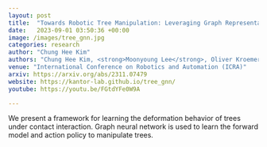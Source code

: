 ```yaml
---
layout: post
title:  "Towards Robotic Tree Manipulation: Leveraging Graph Representations"
date:   2023-09-01 03:50:36 +00:00
image: /images/tree_gnn.jpg
categories: research
author: "Chung Hee Kim"
authors: "Chung Hee Kim, <strong>Moonyoung Lee</strong>, Oliver Kroemer, George Kantor"
venue: "International Conference on Robotics and Automation (ICRA)"
arxiv: https://arxiv.org/abs/2311.07479
website: https://kantor-lab.github.io/tree_gnn/
youtube: https://youtu.be/FGtdYFe0W9A 

---
```

We present a framework for learning the deformation behavior of trees under contact interaction. Graph neural network is used to learn the forward model and action policy to manipulate trees.